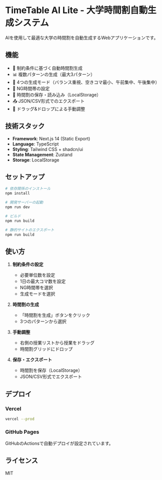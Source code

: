 # TimeTable AI Lite - 大学時間割自動生成システム

AIを使用して最適な大学の時間割を自動生成するWebアプリケーションです。

## 機能

- 🤖 制約条件に基づく自動時間割生成
- 📊 複数パターンの生成（最大3パターン）
- 🎯 4つの生成モード（バランス重視、空きコマ最小、午前集中、午後集中）
- 🚫 NG時間帯の設定
- 💾 時間割の保存・読み込み（LocalStorage）
- 📤 JSON/CSV形式でのエクスポート
- 🎨 ドラッグ&ドロップによる手動調整

## 技術スタック

- **Framework**: Next.js 14 (Static Export)
- **Language**: TypeScript
- **Styling**: Tailwind CSS + shadcn/ui
- **State Management**: Zustand
- **Storage**: LocalStorage

## セットアップ

```bash
# 依存関係のインストール
npm install

# 開発サーバーの起動
npm run dev

# ビルド
npm run build

# 静的サイトのエクスポート
npm run build
```

## 使い方

1. **制約条件の設定**
   - 必要単位数を設定
   - 1日の最大コマ数を設定
   - NG時間帯を選択
   - 生成モードを選択

2. **時間割の生成**
   - 「時間割を生成」ボタンをクリック
   - 3つのパターンから選択

3. **手動調整**
   - 右側の授業リストから授業をドラッグ
   - 時間割グリッドにドロップ

4. **保存・エクスポート**
   - 時間割を保存（LocalStorage）
   - JSON/CSV形式でエクスポート

## デプロイ

### Vercel
```bash
vercel --prod
```

### GitHub Pages
GitHubのActionsで自動デプロイが設定されています。

## ライセンス

MIT